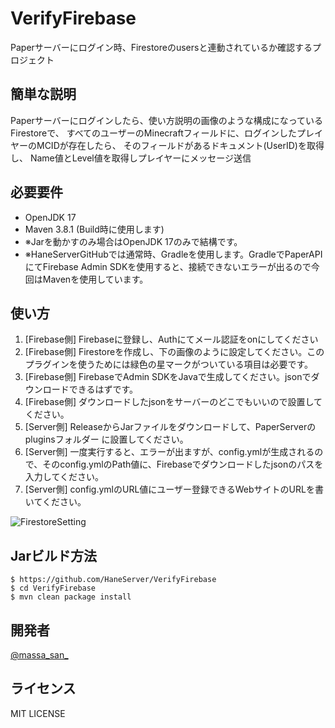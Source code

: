 # VerifyFirebase
Paperサーバーにログイン時、Firestoreのusersと連動されているか確認するプロジェクト

## 簡単な説明
Paperサーバーにログインしたら、使い方説明の画像のような構成になっているFirestoreで、
すべてのユーザーのMinecraftフィールドに、ログインしたプレイヤーのMCIDが存在したら、
そのフィールドがあるドキュメント(UserID)を取得し、 Name値とLevel値を取得しプレイヤーにメッセージ送信

## 必要要件

- OpenJDK 17
- Maven 3.8.1 (Build時に使用します)
- ※Jarを動かすのみ場合はOpenJDK 17のみで結構です。
- ※HaneServerGitHubでは通常時、Gradleを使用します。GradleでPaperAPIにてFirebase Admin SDKを使用すると、接続できないエラーが出るので今回はMavenを使用しています。

## 使い方

1. [Firebase側] Firebaseに登録し、Authにてメール認証をonにしてください
2. [Firebase側] Firestoreを作成し、下の画像のように設定してください。このプラグインを使うためには緑色の星マークがついている項目は必要です。
3. [Firebase側] FirebaseでAdmin SDKをJavaで生成してください。jsonでダウンロードできるはずです。
4. [Firebase側] ダウンロードしたjsonをサーバーのどこでもいいので設置してください。
5. [Server側] ReleaseからJarファイルをダウンロードして、PaperServerのpluginsフォルダー に設置してください。
6. [Server側] 一度実行すると、エラーが出ますが、config.ymlが生成されるので、そのconfig.ymlのPath値に、Firebaseでダウンロードしたjsonのパスを入力してください。
7. [Server側] config.ymlのURL値にユーザー登録できるWebサイトのURLを書いてください。

![FirestoreSetting](https://cdn.discordapp.com/attachments/1021003444825378847/1021003675465945118/2022-09-18_192226.png)

## Jarビルド方法

```
$ https://github.com/HaneServer/VerifyFirebase
$ cd VerifyFirebase
$ mvn clean package install
```

## 開発者

[@massa_san_](https://twitter.com/massa_san_)

## ライセンス

MIT LICENSE